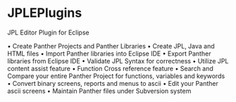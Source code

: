 # JPLEPlugins
JPL Editor Plugin for Eclipse

•	Create Panther Projects and Panther Libraries
•	Create  JPL, Java and HTML files
•	Import Panther libraries into Eclipse IDE
•	Export Panther libraries from Eclipse IDE
•	Validate JPL Syntax for correctness
•	Utilize JPL content assist  feature
•	Function Cross reference feature
•	Search and Compare your entire Panther Project for functions, variables and keywords  
•	Convert  binary screens, reports and menus to ascii
•	Edit your Panther ascii screens
•	Maintain Panther files under Subversion system
